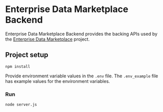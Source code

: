 # Enterprise Data Marketplace Backend

Enterprise Data Marketplace Backend provides the backing APIs used by the [Enterprise Data Marketplace](https://github.com/Toyota-Motor-North-America/edmp-enterprise-data-marketplace) project.

## Project setup
```
npm install
```

Provide environment variable values in the `.env` file. The `.env_example` file has example values for the environment variables.

### Run
```
node server.js
```
